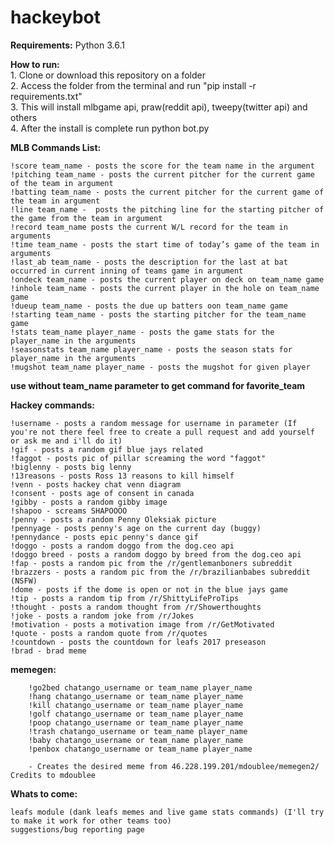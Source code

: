 
# hackeybot

**Requirements:**
  Python 3.6.1

**How to run:**  
    1. Clone or download this repository on a folder  
    2. Access the folder from the terminal and run "pip install -r requirements.txt"  
    3. This will install mlbgame api, praw(reddit api), tweepy(twitter api) and others  
    4. After the install is complete run python bot.py  

**MLB Commands List:**

    !score team_name - posts the score for the team name in the argument  
    !pitching team_name - posts the current pitcher for the current game of the team in argument  
    !batting team_name - posts the current pitcher for the current game of the team in argument  
    !line team_name -  posts the pitching line for the starting pitcher of the game from the team in argument  
    !record team_name posts the current W/L record for the team in arguments  
    !time team_name - posts the start time of today’s game of the team in arguments  
    !last_ab team_name - posts the description for the last at bat occurred in current inning of teams game in argument  
    !ondeck team_name - posts the current player on deck on team_name game  
    !inhole team_name - posts the current player in the hole on team_name game  
    !dueup team_name - posts the due up batters oon team_name game  
    !starting team_name - posts the starting pitcher for the team_name game  
    !stats team_name player_name - posts the game stats for the player_name in the arguments  
    !seasonstats team_name player_name - posts the season stats for player_name in the arguments  
    !mugshot team_name player_name - posts the mugshot for given player

**use without team_name parameter to get command for favorite_team**  

**Hackey commands:**  

    !username - posts a random message for username in parameter (If you're not there feel free to create a pull request and add yourself or ask me and i'll do it)  
    !gif - posts a random gif blue jays related  
    !faggot - posts pic of pillar screaming the word "faggot"  
    !biglenny - posts big lenny  
    !13reasons - posts Ross 13 reasons to kill himself  
    !venn - posts hackey chat venn diagram  
    !consent - posts age of consent in canada  
    !gibby - posts a random gibby image  
    !shapoo - screams SHAPOOOO  
    !penny - posts a random Penny Oleksiak picture  
    !pennyage - posts penny's age on the current day (buggy)  
    !pennydance - posts epic penny's dance gif  
    !doggo - posts a random doggo from the dog.ceo api  
    !doggo breed - posts a random doggo by breed from the dog.ceo api  
    !fap - posts a random pic from the /r/gentlemanboners subreddit  
    !brazzers - posts a random pic from the /r/brazilianbabes subreddit (NSFW)  
    !dome - posts if the dome is open or not in the blue jays game  
    !tip - posts a random tip from /r/ShittyLifeProTips  
    !thought - posts a random thought from /r/Showerthoughts  
    !joke - posts a random joke from /r/Jokes  
    !motivation - posts a motivation image from /r/GetMotivated  
    !quote - posts a random quote from /r/quotes  
    !countdown - posts the countdown for leafs 2017 preseason  
    !brad - brad meme

**memegen:**   

        !go2bed chatango_username or team_name player_name   
        !hang chatango_username or team_name player_name   
        !kill chatango_username or team_name player_name  
        !golf chatango_username or team_name player_name   
        !poop chatango_username or team_name player_name   
        !trash chatango_username or team_name player_name   
        !baby chatango_username or team_name player_name   
        !penbox chatango_username or team_name player_name   

        - Creates the desired meme from 46.228.199.201/mdoublee/memegen2/ Credits to mdoublee

**Whats to come:**

    leafs module (dank leafs memes and live game stats commands) (I'll try to make it work for other teams too)  
    suggestions/bug reporting page  
